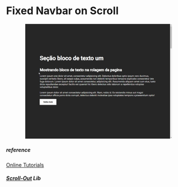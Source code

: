 # Fixed Navbar on Scroll
<div align=center>
  <img src="ScrollOut.gif" alt="shadow" width="400px">
</div>



##### reference

[Online Tutorials](https://www.youtube.com/watch?v=yGqDZVri-tg&t=43s)


##### [Scroll-Out](https://github.com/michalsnik/aos) Lib